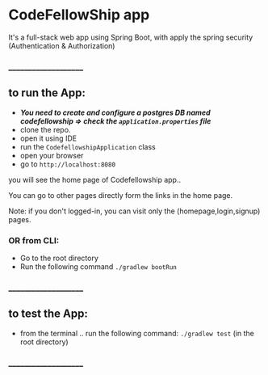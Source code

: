 # CodeFellowShip app

It's a full-stack web app using Spring Boot, with apply the spring security (Authentication & Authorization)

### ___________________

## to run the App:

* ***You need to create and configure a postgres DB named codefellowship => check the `application.properties` file***
* clone the repo. 
* open it using IDE
* run the `CodefellowshipApplication` class
* open your browser
* go to `http://localhost:8080`


you will see the home page of Codefellowship app..

You can go to other pages directly form the links in the home page.

Note: if you don't logged-in, you can visit only the (homepage,login,signup) pages.


### OR from CLI:

* Go to the root directory
* Run the following command `./gradlew bootRun`

### ___________________

## to test the App:

* from the terminal .. run the following command: `./gradlew test` (in the root directory)

### ___________________